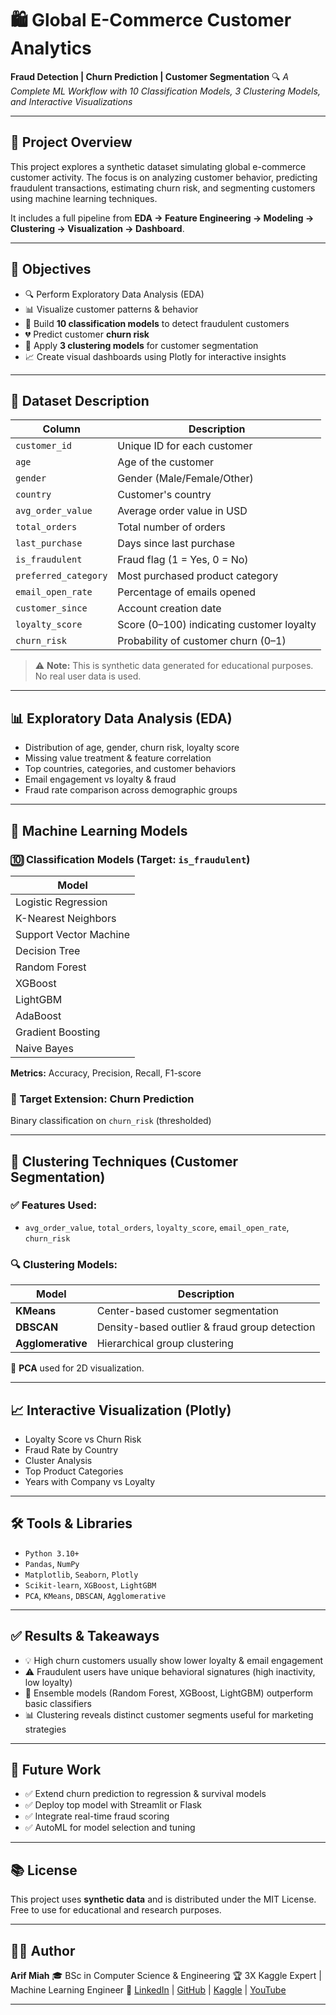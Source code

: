 

# 🛍️ Global E-Commerce Customer Analytics

**Fraud Detection | Churn Prediction | Customer Segmentation**
🔍 *A Complete ML Workflow with 10 Classification Models, 3 Clustering Models, and Interactive Visualizations*

---

## 📌 Project Overview

This project explores a synthetic dataset simulating global e-commerce customer activity. The focus is on analyzing customer behavior, predicting fraudulent transactions, estimating churn risk, and segmenting customers using machine learning techniques.

It includes a full pipeline from **EDA → Feature Engineering → Modeling → Clustering → Visualization → Dashboard**.

---

## 🧠 Objectives

* 🔍 Perform Exploratory Data Analysis (EDA)
* 📊 Visualize customer patterns & behavior
* 🧠 Build **10 classification models** to detect fraudulent customers
* 💔 Predict customer **churn risk**
* 🎯 Apply **3 clustering models** for customer segmentation
* 📈 Create visual dashboards using Plotly for interactive insights

---

## 📂 Dataset Description

| Column               | Description                               |
| -------------------- | ----------------------------------------- |
| `customer_id`        | Unique ID for each customer               |
| `age`                | Age of the customer                       |
| `gender`             | Gender (Male/Female/Other)                |
| `country`            | Customer's country                        |
| `avg_order_value`    | Average order value in USD                |
| `total_orders`       | Total number of orders                    |
| `last_purchase`      | Days since last purchase                  |
| `is_fraudulent`      | Fraud flag (1 = Yes, 0 = No)              |
| `preferred_category` | Most purchased product category           |
| `email_open_rate`    | Percentage of emails opened               |
| `customer_since`     | Account creation date                     |
| `loyalty_score`      | Score (0–100) indicating customer loyalty |
| `churn_risk`         | Probability of customer churn (0–1)       |

> ⚠️ **Note:** This is synthetic data generated for educational purposes. No real user data is used.

---

## 📊 Exploratory Data Analysis (EDA)

* Distribution of age, gender, churn risk, loyalty score
* Missing value treatment & feature correlation
* Top countries, categories, and customer behaviors
* Email engagement vs loyalty & fraud
* Fraud rate comparison across demographic groups

---

## 🤖 Machine Learning Models

### 🔟 Classification Models (Target: `is_fraudulent`)

| Model                  |
| ---------------------- |
| Logistic Regression    |
| K-Nearest Neighbors    |
| Support Vector Machine |
| Decision Tree          |
| Random Forest          |
| XGBoost                |
| LightGBM               |
| AdaBoost               |
| Gradient Boosting      |
| Naive Bayes            |

**Metrics:** Accuracy, Precision, Recall, F1-score

### 🎯 Target Extension: Churn Prediction

Binary classification on `churn_risk` (thresholded)

---

## 🧩 Clustering Techniques (Customer Segmentation)

### ✅ Features Used:

* `avg_order_value`, `total_orders`, `loyalty_score`, `email_open_rate`, `churn_risk`

### 🔍 Clustering Models:

| Model             | Description                                   |
| ----------------- | --------------------------------------------- |
| **KMeans**        | Center-based customer segmentation            |
| **DBSCAN**        | Density-based outlier & fraud group detection |
| **Agglomerative** | Hierarchical group clustering                 |

🔸 **PCA** used for 2D visualization.

---

## 📈 Interactive Visualization (Plotly)

* Loyalty Score vs Churn Risk
* Fraud Rate by Country
* Cluster Analysis
* Top Product Categories
* Years with Company vs Loyalty



---

## 🛠️ Tools & Libraries

* `Python 3.10+`
* `Pandas`, `NumPy`
* `Matplotlib`, `Seaborn`, `Plotly`
* `Scikit-learn`, `XGBoost`, `LightGBM`
* `PCA`, `KMeans`, `DBSCAN`, `Agglomerative`


---


## ✅ Results & Takeaways

* 💡 High churn customers usually show lower loyalty & email engagement
* ⚠️ Fraudulent users have unique behavioral signatures (high inactivity, low loyalty)
* 🧠 Ensemble models (Random Forest, XGBoost, LightGBM) outperform basic classifiers
* 📊 Clustering reveals distinct customer segments useful for marketing strategies

---

## 🧪 Future Work

* ✅ Extend churn prediction to regression & survival models
* ✅ Deploy top model with Streamlit or Flask
* ✅ Integrate real-time fraud scoring
* ✅ AutoML for model selection and tuning

---

## 📚 License

This project uses **synthetic data** and is distributed under the MIT License.
Free to use for educational and research purposes.

---

## 🙋‍♂️ Author

**Arif Miah**
🎓 BSc in Computer Science & Engineering
🏆 3X Kaggle Expert | Machine Learning Engineer
🔗 [LinkedIn](www.linkedin.com/in/arif-miah-8751bb217) | [GitHub](https://github.com/Arif-miad) | [Kaggle](https://www.kaggle.com/code/miadul/e-commerce-customer-intelligence-ml-clustering) | [YouTube]([https://youtube.com](https://www.youtube.com/@intelliaiworld))

---

